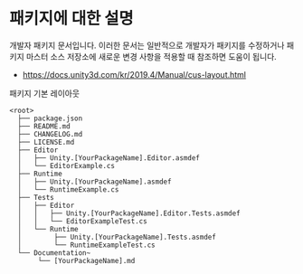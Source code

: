 # 패키지에 대한 설명

개발자 패키지 문서입니다. 이러한 문서는 일반적으로 개발자가 패키지를 수정하거나 패키지 마스터 소스 저장소에 새로운 변경 사항을 적용할 때 참조하면 도움이 됩니다.

- https://docs.unity3d.com/kr/2019.4/Manual/cus-layout.html


패키지 기본 레이아웃
```
<root>
  ├── package.json
  ├── README.md
  ├── CHANGELOG.md
  ├── LICENSE.md
  ├── Editor
  │   ├── Unity.[YourPackageName].Editor.asmdef
  │   └── EditorExample.cs
  ├── Runtime
  │   ├── Unity.[YourPackageName].asmdef
  │   └── RuntimeExample.cs
  ├── Tests
  │   ├── Editor
  │   │   ├── Unity.[YourPackageName].Editor.Tests.asmdef
  │   │   └── EditorExampleTest.cs
  │   └── Runtime
  │        ├── Unity.[YourPackageName].Tests.asmdef
  │        └── RuntimeExampleTest.cs
  └── Documentation~
       └── [YourPackageName].md
```